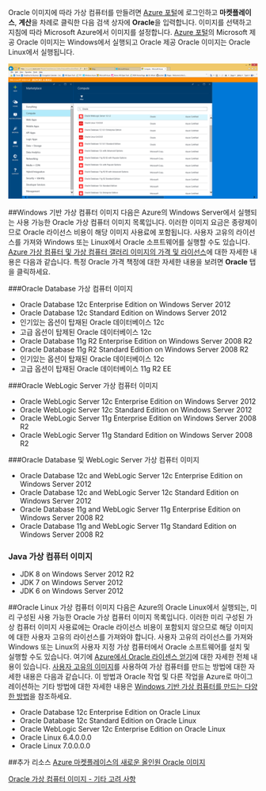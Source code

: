 


Oracle 이미지에 따라 가상 컴퓨터를 만들려면 [Azure 포털](https://ms.portal.azure.com/)에 로그인하고 **마켓플레이스**, **계산**을 차례로 클릭한 다음 검색 상자에 **Oracle**을 입력합니다. 이미지를 선택하고 지침에 따라 Microsoft Azure에서 이미지를 설정합니다. [Azure 포털](https://ms.portal.azure.com/)의 Microsoft 제공 Oracle 이미지는 Windows에서 실행되고 Oracle 제공 Oracle 이미지는 Oracle Linux에서 실행됩니다.

![](./media/virtual-machines-common-classic-oracle-images/image1.png)

##Windows 기반 가상 컴퓨터 이미지
다음은 Azure의 Windows Server에서 실행되는 사용 가능한 Oracle 가상 컴퓨터 이미지 목록입니다. 이러한 이미지 요금은 종량제이므로 Oracle 라이선스 비용이 해당 이미지 사용료에 포함됩니다. 사용자 고유의 라이선스를 가져와 Windows 또는 Linux에서 Oracle 소프트웨어를 실행할 수도 있습니다. [Azure 가상 컴퓨터 및 가상 컴퓨터 갤러리 이미지의 가격 및 라이선스](https://azure.microsoft.com/pricing/details/virtual-machines/#oracle-software)에 대한 자세한 내용은 다음과 같습니다. 특정 Oracle 가격 책정에 대한 자세한 내용을 보려면 **Oracle** 탭을 클릭하세요.

###Oracle Database 가상 컴퓨터 이미지
- Oracle Database 12c Enterprise Edition on Windows Server 2012
- Oracle Database 12c Standard Edition on Windows Server 2012
- 인기있는 옵션이 탑재된 Oracle 데이터베이스 12c
- 고급 옵션이 탑제된 Oracle 데이터베이스 12c
- Oracle Database 11g R2 Enterprise Edition on Windows Server 2008 R2
- Oracle Database 11g R2 Standard Edition on Windows Server 2008 R2
- 인기있는 옵션이 탑재된 Oracle 데이터베이스 12c
- 고급 옵션이 탑재된 Oracle 데이터베이스 11g R2 EE  

###Oracle WebLogic Server 가상 컴퓨터 이미지
- Oracle WebLogic Server 12c Enterprise Edition on Windows Server 2012
- Oracle WebLogic Server 12c Standard Edition on Windows Server 2012
- Oracle WebLogic Server 11g Enterprise Edition on Windows Server 2008 R2
- Oracle WebLogic Server 11g Standard Edition on Windows Server 2008 R2  

###Oracle Database 및 WebLogic Server 가상 컴퓨터 이미지  
- Oracle Database 12c and WebLogic Server 12c Enterprise Edition on Windows Server 2012
- Oracle Database 12c and WebLogic Server 12c Standard Edition on Windows Server 2012
- Oracle Database 11g and WebLogic Server 11g Enterprise Edition on Windows Server 2008 R2
- Oracle Database 11g and WebLogic Server 11g Standard Edition on Windows Server 2008 R2

### Java 가상 컴퓨터 이미지
-	JDK 8 on Windows Server 2012 R2
-	JDK 7 on Windows Server 2012
-	JDK 6 on Windows Server 2012


##Oracle Linux 가상 컴퓨터 이미지
다음은 Azure의 Oracle Linux에서 실행되는, 미리 구성된 사용 가능한 Oracle 가상 컴퓨터 이미지 목록입니다. 이러한 미리 구성된 가상 컴퓨터 이미지 사용료에는 Oracle 라이선스 비용이 포함되지 않으므로 해당 이미지에 대한 사용자 고유의 라이선스를 가져와야 합니다. 사용자 고유의 라이선스를 가져와 Windows 또는 Linux의 사용자 지정 가상 컴퓨터에서 Oracle 소프트웨어를 설치 및 실행할 수도 있습니다. 여기에 [Azure에서 Oracle 라이센스 얻기](http://www.oracle.com/technetwork/topics/cloud/faq-1963009.html#support)에 대한 자세한 전체 내용이 있습니다. [사용자 고유의 이미지](virtual-machines-windows-classic-createupload-vhd.md)를 사용하여 가상 컴퓨터를 만드는 방법에 대한 자세한 내용은 다음과 같습니다. 이 방법과 Oracle 작업 및 다른 작업을 Azure로 마이그레이션하는 기타 방법에 대한 자세한 내용은 [Windows 기반 가상 컴퓨터를 만드는 다양한 방법](virtual-machines-windows-creation-choices.md)을 참조하세요.

- Oracle Database 12c Enterprise Edition on Oracle Linux
- Oracle Database 12c Standard Edition on Oracle Linux
- Oracle WebLogic Server 12c Enterprise Edition on Oracle Linux
- Oracle Linux 6.4.0.0.0
- Oracle Linux 7.0.0.0.0

##추가 리소스
[Azure 마켓플레이스의 새로운 올인원 Oracle 이미지](https://msopentech.com/blog/2015/02/19/new-one-oracle-images-azure-marketplace/)

[Oracle 가상 컴퓨터 이미지 - 기타 고려 사항](#miscellaneous-considerations-for-oracle-virtual-machine-images-new-article)

<!---HONumber=AcomDC_0323_2016-->